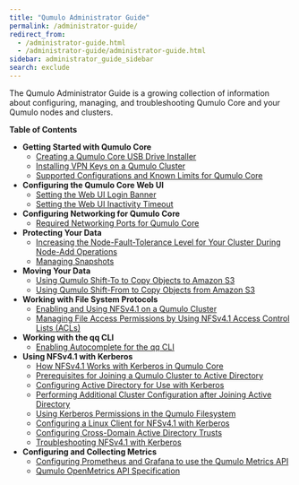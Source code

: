 ```yaml
---
title: "Qumulo Administrator Guide"
permalink: /administrator-guide/
redirect_from:
  - /administrator-guide.html
  - /administrator-guide/administrator-guide.html
sidebar: administrator_guide_sidebar
search: exclude
---
```


The Qumulo Administrator Guide is a growing collection of information about configuring, managing, and troubleshooting Qumulo Core and your Qumulo nodes and clusters.

**Table of Contents**
* **Getting Started with Qumulo Core**
  * [Creating a Qumulo Core USB Drive Installer](qumulo-core/creating-usb-drive-installer.md)
  * [Installing VPN Keys on a Qumulo Cluster](qumulo-core/installing-vpn-keys-on-cluster.md)
  * [Supported Configurations and Known Limits for Qumulo Core](qumulo-core/supported-configurations-known-limits.md)
* **Configuring the Qumulo Core Web UI**
  * [Setting the Web UI Login Banner](qumulo-core/web-ui-login-banner.html)
  * [Setting the Web UI Inactivity Timeout](qumulo-core/web-ui-inactivity-timeout.md)
* **Configuring Networking for Qumulo Core**
  * [Required Networking Ports for Qumulo Core](qumulo-core/required-networking-ports.md)
* **Protecting Your Data**
  * [Increasing the Node-Fault-Tolerance Level for Your Cluster During Node-Add Operations](qumulo-core/node-fault-tolerance-level.md)
  * [Managing Snapshots](qumulo-core/managing-snapshots.md)
* **Moving Your Data**
  * [Using Qumulo Shift-To to Copy Objects to Amazon S3](qumulo-core/shift-to-s3.md)
  * [Using Qumulo Shift-From to Copy Objects from Amazon S3](qumulo-core/shift-from-s3.md)
* **Working with File System Protocols**
  * [Enabling and Using NFSv4.1 on a Qumulo Cluster](protocols/nfsv4.1-enabling-using.md)
  * [Managing File Access Permissions by Using NFSv4.1 Access Control Lists (ACLs)](protocols/nfsv4.1-acls.md)
* **Working with the qq CLI**
  * [Enabling Autocomplete for the qq CLI](qq-cli/enabling-autocomplete.md)
* **Using NFSv4.1 with Kerberos**
  * [How NFSv4.1 Works with Kerberos in Qumulo Core](kerberos/kerberos.md)
  * [Prerequisites for Joining a Qumulo Cluster to Active Directory](kerberos/kerberos-prerequisites-joining-cluster-active-directory.md)
  * [Configuring Active Directory for Use with Kerberos](kerberos/kerberos-configuring-active-directory.md)
  * [Performing Additional Cluster Configuration after Joining Active Directory](kerberos/kerberos-additional-cluster-configuration.md)
  * [Using Kerberos Permissions in the Qumulo Filesystem](kerberos/kerberos-qumulo-permissions.md)
  * [Configuring a Linux Client for NFSv4.1 with Kerberos](kerberos/kerberos-configuring-linux-client.md)
  * [Configuring Cross-Domain Active Directory Trusts](kerberos/kerberos-configuring-cross-domain-active-directory-trusts.md)
  * [Troubleshooting NFSv4.1 with Kerberos](kerberos/kerberos-troubleshooting.md)
* **Configuring and Collecting Metrics**
  * [Configuring Prometheus and Grafana to use the Qumulo Metrics API](qumulo-core/configuring-prometheus-grafana-metrics-api.md)
  * [Qumulo OpenMetrics API Specification](qumulo-core/openmetrics-api-specification.md)

